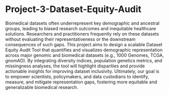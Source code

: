 # Project-3-Dataset-Equity-Audit
Biomedical datasets often underrepresent key demographic and ancestral groups, leading to biased research outcomes and inequitable healthcare solutions. Researchers and practitioners frequently rely on these datasets without evaluating their representativeness or the downstream consequences of such gaps. This project aims to design a scalable Dataset Equity Audit Tool that quantifies and visualizes demographic representation across major genomic and biomedical datasets (e.g., 1000 Genomes, TCGA, gnomAD). By integrating diversity indices, population genetics metrics, and missingness analyses, the tool will highlight disparities and provide actionable insights for improving dataset inclusivity. Ultimately, our goal is to empower scientists, policymakers, and data custodians to identify, measure, and mitigate representation gaps, fostering more equitable and generalizable biomedical research.
